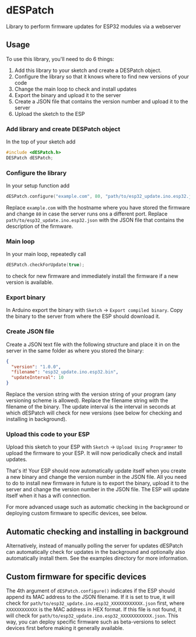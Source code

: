 # dESPatch
Library to perform firmware updates for ESP32 modules via a webserver

## Usage
To use this library, you'll need to do 6 things:
1. Add this library to your sketch and create a DESPatch object.
2. Configure the library so that it knows where to find new versions of your code
3. Change the main loop to check and install updates
4. Export the binary and upload it to the server
5. Create a JSON file that contains the version number and upload it to the server
6. Upload the sketch to the ESP
### Add library and create DESPatch object
In the top of your sketch add
```cpp
#include <dESPatch.h>
DESPatch dESPatch;
```

### Configure the library
In your setup function add
```cpp
dESPatch.configure("example.com", 80, "path/to/esp32_update.ino.esp32.json", true, 0, false, NULL, NULL);
```
Replace `example.com` with the hostname where you have stored the firmware and change `80` in case the server runs ons a different port.
Replace `path/to/esp32_update.ino.esp32.json` with the JSON file that contains the description of the firmware.

### Main loop
In your main loop, repeatedly call
```cpp
dESPatch.checkForUpdate(true);
```
to check for new firmware and immediately install the firmware if a new version is available.

### Export binary
In Arduino export the binary with `Sketch` -> `Export compiled binary`. Copy the binary to the server from where the ESP should download it.

### Create JSON file
Create a JSON text file with the following structure and place it in on the server in the same folder as where you stored the binary:
```json
{
  "version": "1.0.0",
  "filename": "esp32_update.ino.esp32.bin",
  "updateInterval": 10
}
```
Replace the version string with the version string of your program (any versioning scheme is allowed).
Replace the filename string with the filename of the binary.
The update interval is the interval in seconds at which dESPatch will check for new versions (see below for checking and installing in background).

### Upload this code to your ESP
Upload this sketch to your ESP with `Sketch` -> `Upload Using Programmer` to upload the firmware to your ESP. It will now periodically check and install updates.

That's it! Your ESP should now automatically update itself when you create a new binary and change the version number in the JSON file. All you need to do to install new firmware in future is to export the binary, upload it to the server and change the version number in the JSON file. The ESP will update itself when it has a wifi connection.

For more advanced usage such as automatic checking in the background or deploying custom firmware to specific devices, see below.

## Automatic checking and installing in background
Alternatively, instead of manually polling the server for updates dESPatch can automatically check for updates in the background and optionally also automatically install them. See the examples directory for more information.

## Custom firmware for specific devices
The 4th argument of `dESPatch.configure()` indicates if the ESP should append its MAC address to the JSON filename. If it is set to true, it will check for `path/to/esp32_update.ino.esp32_XXXXXXXXXXXX.json` first, where `XXXXXXXXXXXX` is the MAC address in HEX format. If this file is not found, it will check for `path/to/esp32_update.ino.esp32_XXXXXXXXXXXX.json`. This way, you can deploy specific firmware such as beta-versions to select devices first before making it generally available.

